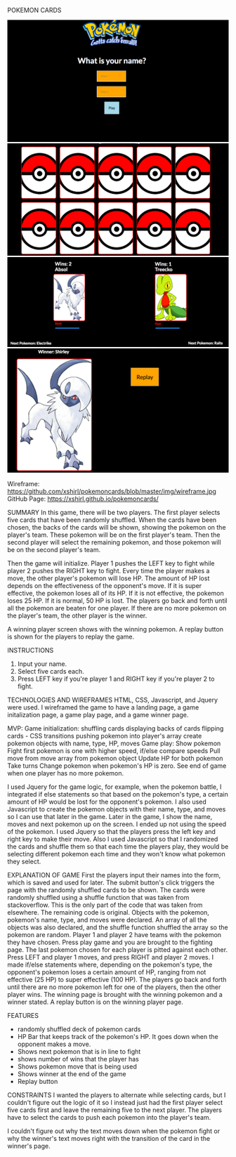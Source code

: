POKEMON CARDS

![Screenshot](./pokemon0.png)
![Screenshot](./pokemon1.png)
![Screenshot](./pokemon2.png)
![Screenshot](./pokemon3.png)

Wireframe: https://github.com/xshirl/pokemoncards/blob/master/img/wireframe.jpg
GitHub Page: https://xshirl.github.io/pokemoncards/

SUMMARY
In this game, there will be two players. The first player selects five cards that have been randomly shuffled. When
the cards have been chosen, the backs of the cards will be shown, showing the pokemon on the player's team. These 
pokemon will be on the first player's team. Then the second player will select the remaining pokemon, and those 
pokemon will be on the second player's team. 

Then the game will initialize. Player 1 pushes the LEFT key to fight while player 2 pushes the RIGHT key to fight. Every time
the player makes a move, the other player's pokemon will lose HP. The amount of HP lost depends on the effectiveness of the 
opponent's move. If it is super effective, the pokemon loses all of its HP. If it is not effective, the pokemon loses 25 HP.
If it is normal, 50 HP is lost. The players go back and forth until all the pokemon are beaten for one player. If there are no
more pokemon on the player's team, the other player is the winner. 

A winning player screen shows with the winning pokemon. A replay button is shown for the players to replay the game. 

INSTRUCTIONS
1. Input your name.
2. Select five cards each.
3. Press LEFT key if you're player 1 and RIGHT key if you're player 2 to fight. 

TECHNOLOGIES AND WIREFRAMES
HTML, CSS, Javascript, and Jquery were used. I wireframed the game to have a landing page, a game initalization page, a game play page, and a game winner page. 

MVP:
Game initialization:
shuffling cards
displaying backs of cards
flipping cards - CSS transitions
pushing pokemon into player's array
create pokemon objects with name, type, HP, moves
Game play:
Show pokemon
Fight
first pokemon is one with higher speed, if/else compare speeds
Pull move from move array from pokemon object
Update HP for both pokemon
Take turns
Change pokemon when pokemon's HP is zero.
See end of game when one player has no more pokemon.

I used Jquery for the game logic, for example, when the pokemon battle, I integrated if else statements so that based on the pokemon's type, a certain amount of HP would be lost for the opponent's pokemon. I also used Javascript to create the pokemon objects with their name, type, and moves so I can use that later in the game. Later in the game, I show the name, moves and next pokemon up on the screen. I ended up not using the speed of the pokemon. I used Jquery so that the players press the left key and right key to make their move. Also I used Javascript so that I randomized the cards and shuffle them so that each time the players play, they would be selecting 
different pokemon each time and they won't know what pokemon they select. 

EXPLANATION OF GAME
First the players input their names into the form, which is saved and used for later. The submit button's click triggers the page with the randomly shuffled cards to be shown. The cards were randomly shuffled using
a shuffle function that was taken from stackoverflow. This is the only part of the code that was taken from elsewhere. The 
remaining code is original. Objects with the pokemon, pokemon's name, type, and moves were declared. An array of all the objects was also declared, and the shuffle function shuffled the array so the pokemon are random. Player 1 and player 2 have teams with the pokemon they have chosen. Press play game and you are brought to the fighting page. The last pokemon chosen for each player is pitted against each other. Press LEFT and player 1 moves, and press RIGHT and player 2 moves. I made if/else statements where, depending on the pokemon's type, the opponent's pokemon loses a certain amount of HP, ranging from not effective (25 HP) to super effective (100 HP). The players go back and forth until there are no more pokemon left for one of the players, then the other player wins. The winning page is brought with the winning pokemon and a winner stated. A replay button is on the winning player page. 

FEATURES
- randomly shuffled deck of pokemon cards
- HP Bar that keeps track of the pokemon's HP. It goes down when the opponent makes a move. 
- Shows next pokemon that is in line to fight
- shows number of wins that the player has
- Shows pokemon move that is being used
- Shows winner at the end of the game
- Replay button

CONSTRAINTS
I wanted the players to alternate while selecting cards, but I couldn't figure out the logic of it so I instead just had the 
first player select five cards first and leave the remaining five to the next player. The players have to select the cards
to push each pokemon into the player's team. 

I couldn't figure out why the text moves down when the pokemon fight or why the winner's text moves right with the transition of the card in the winner's page. 

